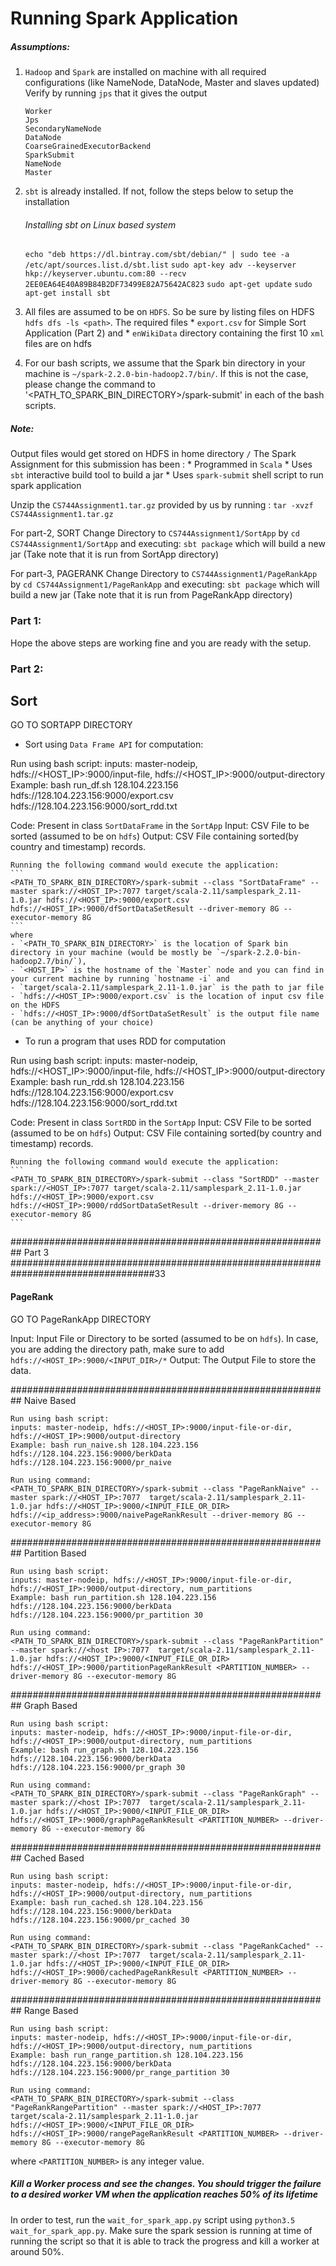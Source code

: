 # Running Spark Application

##### Assumptions: 
1. `Hadoop` and `Spark` are installed on machine with all required configurations (like NameNode, DataNode, Master and slaves updated)
    Verify by running `jps` that it gives the output
    ````
    Worker
    Jps
    SecondaryNameNode
    DataNode
    CoarseGrainedExecutorBackend
    SparkSubmit
    NameNode
    Master
    ````
2. `sbt` is already installed.
If not, follow the steps below to setup the installation
    ###### Installing sbt on Linux based system

    `echo "deb https://dl.bintray.com/sbt/debian/" | sudo tee -a /etc/apt/sources.list.d/sbt.list`
    `sudo apt-key adv --keyserver hkp://keyserver.ubuntu.com:80 --recv 2EE0EA64E40A89B84B2DF73499E82A75642AC823`
    `sudo apt-get update`
    `sudo apt-get install sbt`

3. All files are assumed to be on `HDFS`. So be sure by listing files on HDFS `hdfs dfs -ls <path>`. The required files
        * `export.csv` for Simple Sort Application (Part 2) and
        * `enWikiData` directory containing the first 10 `xml` files are on hdfs

4. For our bash scripts, we assume that the Spark bin directory in your machine is `~/spark-2.2.0-bin-hadoop2.7/bin/`. If this is not the case, please change the command to '<PATH_TO_SPARK_BIN_DIRECTORY>/spark-submit' in each of the bash scripts.

##### Note:
Output files would get stored on HDFS in home directory `/`
The Spark Assignment for this submission has been :
        *  Programmed in `Scala`
        *  Uses `sbt` interactive build tool to build a jar
        *  Uses `spark-submit` shell script to run spark application

Unzip the `CS744Assignment1.tar.gz` provided by us by running :
`tar -xvzf CS744Assignment1.tar.gz`

For part-2, SORT Change Directory to `CS744Assignment1/SortApp` by `cd CS744Assignment1/SortApp` and executing:
`sbt package` which will build a new jar (Take note that it is run from SortApp directory)


For part-3, PAGERANK Change Directory to `CS744Assignment1/PageRankApp` by `cd CS744Assignment1/PageRankApp` and executing:
`sbt package` which will build a new jar (Take note that it is run from PageRankApp directory)

### Part 1:
Hope the above steps are working fine and you are ready with the setup.

### Part 2:
## Sort 
GO TO SORTAPP DIRECTORY
* Sort using `Data Frame API` for computation:

Run using bash script:
inputs: master-nodeip, hdfs://<HOST_IP>:9000/input-file, hdfs://<HOST_IP>:9000/output-directory
Example: bash run_df.sh 128.104.223.156 hdfs://128.104.223.156:9000/export.csv hdfs://128.104.223.156:9000/sort_rdd.txt

Code: Present in class `SortDataFrame` in the `SortApp`
Input: CSV File to be sorted (assumed to be on `hdfs`)
Output: CSV File containing sorted(by country and timestamp) records.

    Running the following command would execute the application:
    ```
    <PATH_TO_SPARK_BIN_DIRECTORY>/spark-submit --class "SortDataFrame" --master spark://<HOST_IP>:7077 target/scala-2.11/samplespark_2.11-1.0.jar hdfs://<HOST_IP>:9000/export.csv hdfs://<HOST_IP>:9000/dfSortDataSetResult --driver-memory 8G --executor-memory 8G
    ```
    where
    - `<PATH_TO_SPARK_BIN_DIRECTORY>` is the location of Spark bin directory in your machine (would be mostly be `~/spark-2.2.0-bin-hadoop2.7/bin/`),
    - `<HOST_IP>` is the hostname of the `Master` node and you can find in your current machine by running `hostname -i` and
    - `target/scala-2.11/samplespark_2.11-1.0.jar` is the path to jar file
    - `hdfs://<HOST_IP>:9000/export.csv` is the location of input csv file on the HDFS
    - `hdfs://<HOST_IP>:9000/dfSortDataSetResult` is the output file name (can be anything of your choice)

* To run a program that uses RDD for computation

Run using bash script:
inputs: master-nodeip, hdfs://<HOST_IP>:9000/input-file, hdfs://<HOST_IP>:9000/output-directory
Example: bash run_rdd.sh 128.104.223.156 hdfs://128.104.223.156:9000/export.csv hdfs://128.104.223.156:9000/sort_rdd.txt

Code: Present in class `SortRDD` in the `SortApp`
Input: CSV File to be sorted (assumed to be on `hdfs`)
Output: CSV File containing sorted(by country and timestamp) records.

    Running the following command would execute the application:
    ```
    <PATH_TO_SPARK_BIN_DIRECTORY>/spark-submit --class "SortRDD" --master spark://<HOST_IP>:7077 target/scala-2.11/samplespark_2.11-1.0.jar hdfs://<HOST_IP>:9000/export.csv hdfs://<HOST_IP>:9000/rddSortDataSetResult --driver-memory 8G --executor-memory 8G
    ```

########################################################## Part 3 ##################################################################################33
#### PageRank

GO TO PageRankApp DIRECTORY

Input: Input File or Directory to be sorted (assumed to be on `hdfs`). In case, you are adding the directory path, make sure to add `hdfs://<HOST_IP>:9000/<INPUT_DIR>/*`
Output: The Output File to store the data.

########################################################## Naive Based
```
Run using bash script:
inputs: master-nodeip, hdfs://<HOST_IP>:9000/input-file-or-dir, hdfs://<HOST_IP>:9000/output-directory
Example: bash run_naive.sh 128.104.223.156 hdfs://128.104.223.156:9000/berkData hdfs://128.104.223.156:9000/pr_naive

Run using command:
<PATH_TO_SPARK_BIN_DIRECTORY>/spark-submit --class "PageRankNaive" --master spark://<HOST_IP>:7077  target/scala-2.11/samplespark_2.11-1.0.jar hdfs://<HOST_IP>:9000/<INPUT_FILE_OR_DIR> hdfs://<ip_address>:9000/naivePageRankResult --driver-memory 8G --executor-memory 8G
```
########################################################## Partition Based
```
Run using bash script:
inputs: master-nodeip, hdfs://<HOST_IP>:9000/input-file-or-dir, hdfs://<HOST_IP>:9000/output-directory, num_partitions
Example: bash run_partition.sh 128.104.223.156 hdfs://128.104.223.156:9000/berkData hdfs://128.104.223.156:9000/pr_partition 30

Run using command:
<PATH_TO_SPARK_BIN_DIRECTORY>/spark-submit --class "PageRankPartition" --master spark://<host IP>:7077  target/scala-2.11/samplespark_2.11-1.0.jar hdfs://<HOST_IP>:9000/<INPUT_FILE_OR_DIR> hdfs://<HOST_IP>:9000/partitionPageRankResult <PARTITION_NUMBER> --driver-memory 8G --executor-memory 8G
```
########################################################## Graph Based
```
Run using bash script:
inputs: master-nodeip, hdfs://<HOST_IP>:9000/input-file-or-dir, hdfs://<HOST_IP>:9000/output-directory, num_partitions
Example: bash run_graph.sh 128.104.223.156 hdfs://128.104.223.156:9000/berkData hdfs://128.104.223.156:9000/pr_graph 30

Run using command:
<PATH_TO_SPARK_BIN_DIRECTORY>/spark-submit --class "PageRankGraph" --master spark://<host IP>:7077  target/scala-2.11/samplespark_2.11-1.0.jar hdfs://<HOST_IP>:9000/<INPUT_FILE_OR_DIR> hdfs://<HOST_IP>:9000/graphPageRankResult <PARTITION_NUMBER> --driver-memory 8G --executor-memory 8G
```

########################################################## Cached Based
```
Run using bash script:
inputs: master-nodeip, hdfs://<HOST_IP>:9000/input-file-or-dir, hdfs://<HOST_IP>:9000/output-directory, num_partitions
Example: bash run_cached.sh 128.104.223.156 hdfs://128.104.223.156:9000/berkData hdfs://128.104.223.156:9000/pr_cached 30

Run using command:
<PATH_TO_SPARK_BIN_DIRECTORY>/spark-submit --class "PageRankCached" --master spark://<host IP>:7077  target/scala-2.11/samplespark_2.11-1.0.jar hdfs://<HOST_IP>:9000/<INPUT_FILE_OR_DIR> hdfs://<HOST_IP>:9000/cachedPageRankResult <PARTITION_NUMBER> --driver-memory 8G --executor-memory 8G
```
##########################################################  Range Based
```
Run using bash script:
inputs: master-nodeip, hdfs://<HOST_IP>:9000/input-file-or-dir, hdfs://<HOST_IP>:9000/output-directory, num_partitions
Example: bash run_range_partition.sh 128.104.223.156 hdfs://128.104.223.156:9000/berkData hdfs://128.104.223.156:9000/pr_range_partition 30

Run using command:
<PATH_TO_SPARK_BIN_DIRECTORY>/spark-submit --class "PageRankRangePartition" --master spark://<HOST_IP>:7077  target/scala-2.11/samplespark_2.11-1.0.jar hdfs://<HOST_IP>:9000/<INPUT_FILE_OR_DIR> hdfs://<HOST_IP>:9000/rangePageRankResult <PARTITION_NUMBER> --driver-memory 8G --executor-memory 8G
```
where `<PARTITION_NUMBER>` is any integer value.

##### Kill a Worker process and see the changes. You should trigger the failure to a desired worker VM when the application reaches 50% of its lifetime

In order to test, run the `wait_for_spark_app.py` script using `python3.5 wait_for_spark_app.py`. Make sure the spark session is running at time of running the script so that it is able to track the progress and kill a worker at around 50%.
